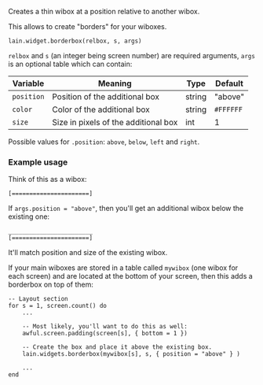 Creates a thin wibox at a position relative to another wibox.

This allows to create "borders" for your wiboxes.

	lain.widget.borderbox(relbox, s, args)

`relbox` and `s` (an integer being screen number) are required arguments, `args` is an optional table
which can contain:

Variable | Meaning | Type | Default
--- | --- | --- | ---
`position` | Position of the additional box | string | "above"
`color` | Color of the additional box | string | `#FFFFFF`
`size` | Size in pixels of the additional box | int | 1

Possible values for `.position`: `above`, `below`, `left` and `right`.

### Example usage

Think of this as a wibox:

	[======================]

If `args.position = "above"`, then you'll get an additional wibox below
the existing one:

	________________________
	[======================]

It'll match position and size of the existing wibox.

If your main wiboxes are stored in a table called `mywibox` (one wibox
for each screen) and are located at the bottom of your screen, then this
adds a borderbox on top of them:

    -- Layout section
	for s = 1, screen.count() do
        ...

	    -- Most likely, you'll want to do this as well:
	    awful.screen.padding(screen[s], { bottom = 1 })

	    -- Create the box and place it above the existing box.
	    lain.widgets.borderbox(mywibox[s], s, { position = "above" } )

        ...
	end